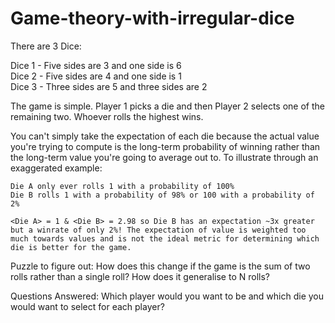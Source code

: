 # Game-theory-with-irregular-dice

There are 3 Dice:

Dice 1 - Five sides are 3 and one side is 6  
Dice 2 - Five sides are 4 and one side is 1  
Dice 3 - Three sides are 5 and three sides are 2  

The game is simple. Player 1 picks a die and then Player 2 selects one of the remaining two. Whoever rolls the highest wins. 

You can't simply take the expectation of each die because the actual value you're trying to compute is the long-term probability of winning rather than the long-term value you're going to average out to. To illustrate through an exaggerated example:

    Die A only ever rolls 1 with a probability of 100%
    Die B rolls 1 with a probability of 98% or 100 with a probability of 2%

    <Die A> = 1 & <Die B> = 2.98 so Die B has an expectation ~3x greater but a winrate of only 2%! The expectation of value is weighted too much towards values and is not the ideal metric for determining which die is better for the game.


Puzzle to figure out:
How does this change if the game is the sum of two rolls rather than a single roll? How does it generalise to N rolls? 


Questions Answered:
Which player would you want to be and which die you would want to select for each player?


